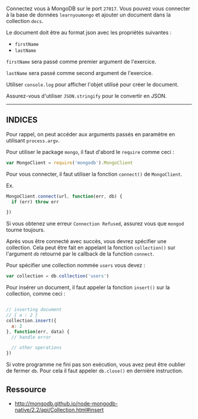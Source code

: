 Connectez vous à MongoDB sur le port `27017`.
Vous pouvez vous connecter à la base de données `learnyoumongo`
et ajouter un document dans la collection `docs`.

Le document doit être au format json avec les propriétés suivantes :
- `firstName`
- `lastName`

`firstName` sera passé comme premier argument de l'exercice.

`lastName` sera passé comme second argument de l'exercice.

Utiliser `console.log` pour afficher l'objet utilisé pour créer le document.

Assurez-vous d'utiliser `JSON.stringify` pour le convertir en JSON.

-----------------------------------------------------------
## INDICES

Pour rappel, on peut accéder aux arguments passés en paramètre en utilisant `process.argv`.

Pour utiliser le package `mongo`, il faut d'abord le `require` comme ceci :

```js
var MongoClient = require('mongodb').MongoClient
```

Pour vous connecter, il faut utiliser la fonction `connect()` de `MongoClient`.

Ex.

```js
MongoClient.connect(url, function(err, db) {
  if (err) throw err

})
```

Si vous obtenez une erreur `Connection Refused`, assurez vous que `mongod` tourne toujours.

Après vous être connecté avec succès, vous devrez spécifier une collection.
Cela peut être fait en appelant la fonction `collection()` sur l'argument
`db` retourné par le callback de la function `connect`.

Pour spécifier une collection nommée `users` vous devez :

```js
var collection = db.collection('users')
```

Pour insérer un document, il faut appeler la fonction `insert()` sur la collection, comme ceci :
```js

// inserting document
// { a : 2 }
collection.insert({
  a: 2
}, function(err, data) {
  // handle error

  // other operations
})
```

Si votre programme ne fini pas son exécution,
vous avez peut être oublier de fermer `db`.
Pour cela il faut appeler `db.close()` en dernière instruction.

## Ressource
* http://mongodb.github.io/node-mongodb-native/2.2/api/Collection.html#insert
